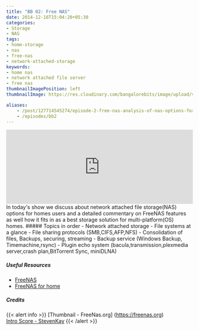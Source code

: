 ```yaml
---
title: "BB 02: Free NAS"
date: 2014-12-16T15:04:20+05:30
categories:
- Storage
- NAS
tags:
- home-storage
- nas
- free-nas
- network-attached-storage
keywords:
- home nas
- network attached file server
- free nas
thumbnailImagePosition: left
thumbnailImage: https://res.cloudinary.com/bangalorebits/image/upload/v1517410296/bb-episode-assets/bb2-thumbnail.png

aliases:
    - /post/127714545274/episode-2-free-nas-analysis-of-nas-options-for
    - /episodes/bb2
---
```

<iframe frameborder='0' height='200px' scrolling='no' seamless src='https://embed.simplecast.com/a01371d2?color=f5f5f5' width='100%'></iframe>
<BR>
In today's show we discuss about network attached file storage(NAS) options for homes users and a detailed commentary on FreeNAS features as well how it fits in as a best storage solution for multi-platform(OS) homes.
<!--more-->
##### Topics in order
- Network attached storage
- File systems at a glance
- File sharing protocols (SMB,CIFS,AFP,NFS)
- Consolidation of files, Backups, securing, streaming
- Backup service (Windows Backup, Timemachine,rsync)
- Plugin echo system (bacula,transmission,plexmedia server,crash plan,BitTorrent Sync, miniDLNA)

##### Useful Resources
  - [FreeNAS](http://www.freenas.org/about/features/)
  - [FreeNAS for home](http://www.freenas.org/for-home/)

##### Credits

{{< alert info  >}}
  [Thumbnail - FreeNas.org] (https://freenas.org) <BR>
  [Intro Score - StevenKay](https://plus.google.com/+StevenKay_Detachment)
{{< /alert >}}
